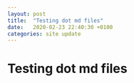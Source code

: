```yaml
---
layout: post
title:  "Testing dot md files"
date:   2020-02-23 22:40:30 +0100
categories: site update
---
```

# Testing dot md files

